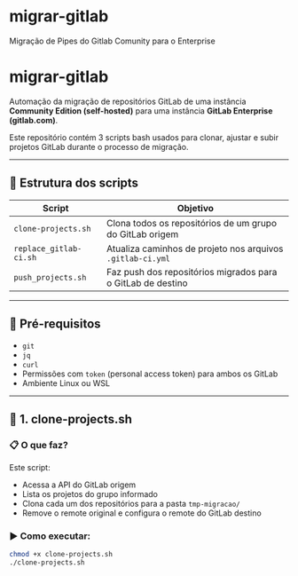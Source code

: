 # migrar-gitlab
Migração de Pipes do Gitlab Comunity para o Enterprise


# migrar-gitlab

Automação da migração de repositórios GitLab de uma instância **Community Edition (self-hosted)** para uma instância **GitLab Enterprise (gitlab.com)**.

Este repositório contém 3 scripts bash usados para clonar, ajustar e subir projetos GitLab durante o processo de migração.

---

## 📁 Estrutura dos scripts

| Script                     | Objetivo                                                      |
|---------------------------|---------------------------------------------------------------|
| `clone-projects.sh`       | Clona todos os repositórios de um grupo do GitLab origem      |
| `replace_gitlab-ci.sh`    | Atualiza caminhos de projeto nos arquivos `.gitlab-ci.yml`    |
| `push_projects.sh`        | Faz push dos repositórios migrados para o GitLab de destino   |

---

## 🧰 Pré-requisitos

- `git`
- `jq`
- `curl`
- Permissões com `token` (personal access token) para ambos os GitLab
- Ambiente Linux ou WSL

---

## 🔹 1. clone-projects.sh

### 📋 O que faz?
Este script:
- Acessa a API do GitLab origem
- Lista os projetos do grupo informado
- Clona cada um dos repositórios para a pasta `tmp-migracao/`
- Remove o remote original e configura o remote do GitLab destino

### ▶️ Como executar:
```bash
chmod +x clone-projects.sh
./clone-projects.sh
